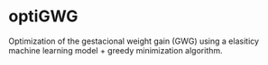 # optiGWG
Optimization of the gestacional weight gain (GWG) using a elasiticy machine learning model + greedy minimization algorithm.
